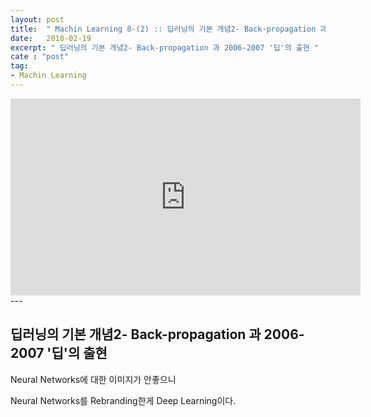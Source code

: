 ```yaml
---
layout: post
title:  " Machin Learning 8-(2) :: 딥러닝의 기본 개념2- Back-propagation 과 2006-2007 '딥'의 출현 "
date:   2018-02-19
excerpt: " 딥러닝의 기본 개념2- Back-propagation 과 2006-2007 '딥'의 출현 "
cate : "post"
tag:
- Machin Learning
---
```


<iframe width="560" height="315" src="https://www.youtube.com/embed/AByVbUX1PUI" frameborder="0"></iframe>
---

## 딥러닝의 기본 개념2- Back-propagation 과 2006-2007 '딥'의 출현

Neural Networks에 대한 이미지가 안좋으니

Neural Networks를 Rebranding한게 Deep Learning이다.
